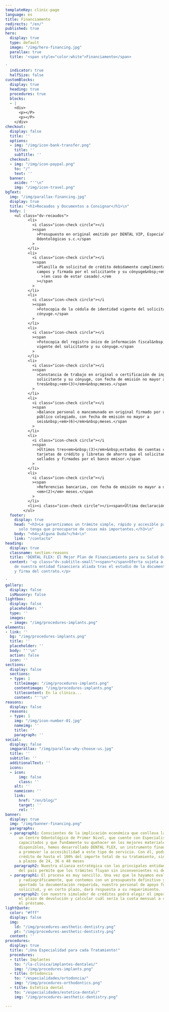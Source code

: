 ```yaml
---
templateKey: clinic-page
language: es
title: Financiamento
redirects: "/en/"
published: true
hero:
  display: true
  type: default
  image: "/img/hero-financing.jpg"
  parallax: true
  title: '<span style="color:white">Financiamento</span>

'
  indicator: true
  halfSize: false
customBlocks:
  display: true
  heading: true
  procedures: true
  blocks:
  - |
    <div>
      <p></P>
      <p></P>
    </div>
checkout:
  display: false
  title: ''
  options:
  - img: "/img/icon-bank-transfer.png"
    title: ''
    subTitle: ''
  checkout:
  - img: "/img/icon-paypal.png"
    to: "/"
    text: ''
  banner:
    aside: "''\n"
    img: "/img/icon-travel.png"
bgText:
  img: "/img/parallax-financing.jpg"
  display: true
  title: "<h1>Recaudos y Documentos a Consignar</h1>\n"
  body: |
    <ul class="dv-recaudos">
          <li>
            <i class="icon-check circle"></i
            ><span
              >Presupuesto en original emitido por DENTAL VIP, Especialidades
              Odontológicas s.c.</span
            >
          </li>
          <li>
            <i class="icon-check circle"></i
            ><span
              >Planilla de solicitud de crédito debidamente cumplimentada en todos sus
              campos y firmada por el solicitante y su cónyuge&nbsp;<em
                >(en caso de estar casado).</em
              ></span
            >
          </li>
          <li>
            <i class="icon-check circle"></i
            ><span
              >Fotocopia de la cédula de identidad vigente del solicitante y su
              cónyuge.</span
            >
          </li>
          <li>
            <i class="icon-check circle"></i
            ><span
              >Fotocopia del registro único de información fiscal&nbsp;<em>(RIF)</em>
              vigente del solicitante y su cónyuge.</span
            >
          </li>
          <li>
            <i class="icon-check circle"></i
            ><span
              >Constancia de trabajo en original o certificación de ingresos del
              solicitante y su cónyuge, con fecha de emisión no mayor a
              tres&nbsp;<em>(3)</em>&nbsp;meses.</span
            >
          </li>
          <li>
            <i class="icon-check circle"></i
            ><span
              >Balance personal o mancomunado en original firmado por un contador
              público colegiado, con fecha de emisión no mayor a
              seis&nbsp;<em>(6)</em>&nbsp;meses.</span
            >
          </li>
          <li>
            <i class="icon-check circle"></i
            ><span
              >Últimos tres<em>&nbsp;(3)</em>&nbsp;estados de cuentas corrientes,
              tarjetas de crédito y libretas de ahorro que el solicitante posea,
              sellados y firmados por el banco emisor.</span
            >
          </li>
          <li>
            <i class="icon-check circle"></i
            ><span
              >Referencias bancarias, con fecha de emisión no mayor a dos
              <em>(2)</em> meses.</span
            >
          </li>
          <li><i class="icon-check circle"></i><span>Última declaración de ISLR.</span></li>
        </ul>
  footer:
    display: true
    head: "<h3>Le garantizamos un trámite simple, rápido y accesible para que Usted
      solo tenga que preocuparse de cosas más importantes.</h3>\n"
    body: "<h4>¿Alguna Duda?</h4>\n"
    link: "/contacto"
heading:
  display: true
  classname: section-reasons
  title: 'DENTAL FLEX: El Mejor Plan de Financiamiento para su Salud Oral'
  content: '<p class="dv-subtitle-small"><span>*</span>Oferta sujeta a la previa aprobación
    de nuestra entidad financiera aliada tras el estudio de la documentación requerida
    y firma del contrato.</p>

'
gallery:
  display: false
  isMasonry: false
lightbox:
  display: false
  placeholder: ''
  type: ''
  images:
  - image: "/img/procedures-implants.png"
elements:
- link: ''
  bg: "/img/procedures-implants.png"
  title: ''
  placeholder: ''
  body: "''\n"
  action: false
  icon: ''
sections:
  display: false
  sections:
  - type: 1
    titleimage: "/img/procedures-implants.png"
    contentimage: "/img/procedures-implants.png"
    titlecontent: En la clínica...
    content: "''\n"
reasons:
  display: false
  reasons:
  - type: 1
    img: "/img/icon-number-01.jpg"
    nameimg: ''
    title: ''
    paragraph: ''
social:
  display: false
  imgparallax: "/img/parallax-why-choose-us.jpg"
  title: ''
  subtitle: ''
  additionalText: ''
  icons:
  - icon:
      img: false
      class: ''
    alt: ''
    nameicon: ''
    link:
      href: "/en/blog/"
      target: ''
      rel: ''
banner:
  display: true
  img: "/img/banner-financing.png"
  paragraphs:
  - paragraph1: Conscientes de la implicación económica que conlleva la elección de
      un Centro Odontológico de Primer Nivel, que cuente con Especialistas altamente
      capacitados y que fundamente su quehacer en los mejores materiales y tecnologías
      disponibles, hemos desarrollado DENTAL FLEX, un instrumento financiero destinado
      a promover la accesibilidad a este tipo de servicio. Con él, podrá obtener un
      crédito de hasta el 100% del importe total de su tratamiento, sin inicial y
      a plazos de 24, 36 o 48 meses
    paragraph2: Nuestra alianza estratégica con las principales entidades bancarias
      del país permite que los trámites fluyan sin inconvenientes ni demoras administrativas.
  - paragraph1: El proceso es muy sencillo. Una vez que le hayamos evaluado clínica
      y radiográficamente, que contemos con un presupuesto definitivo y que haya Usted
      aportado la documentación requerida, nuestro personal de apoyo formalizará la
      solicitud, y en corto plazo, dará respuesta a su requerimiento.
    paragraph2: Con nuestro simulador de créditos podrá elegir el importe a financiar,
      el plazo de devolución y calcular cuál sería la cuota mensual a cancelar por
      el préstamo.
lightQuote:
  color: "#fff"
  display: false
  img:
    ld: "/img/procedures-aesthetic-dentistry.png"
    pt: "/img/procedures-aesthetic-dentistry.png"
  content: ''
procedures:
  display: true
  title: "¡Una Especialidad para cada Tratamiento!"
  procedures:
  - title: Implantes
    to: "/la-clinica/implantes-dentales/"
    img: "/img/procedures-implants.png"
  - title: Ortodoncia
    to: "/especialidades/ortodoncia/"
    img: "/img/procedures-orthodontics.png"
  - title: Estética dental
    to: "/especialidades/estetica-dental/"
    img: "/img/procedures-aesthetic-dentistry.png"

---
```

